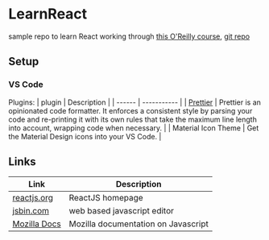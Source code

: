 # LearnReact

sample repo to learn React working through [this O'Reilly course](https://learning.oreilly.com/videos/react-the/9781801812603/), [git repo](https://github.com/PacktPublishing/React---The-Complete-Guide-includes-Hooks-React-Router-and-Redux-Second-Edition)

## Setup

### VS Code

Plugins:
| plugin | Description |
| ------ | ----------- |
| [Prettier](https://prettier.io/) | Prettier is an opinionated code formatter. It enforces a consistent style by parsing your code and re-printing it with its own rules that take the maximum line length into account, wrapping code when necessary. |
| Material Icon Theme | Get the Material Design icons into your VS Code. |

## Links

| Link                                                                    | Description                         |
| ----------------------------------------------------------------------- | ----------------------------------- |
| [reactjs.org](https://reactjs.org/)                                     | ReactJS homepage                    |
| [jsbin.com](http://jsbin.com/?html,output)                              | web based javascript editor         |
| [Mozilla Docs](https://developer.mozilla.org/en-US/docs/Web/JavaScript) | Mozilla documentation on Javascript |
